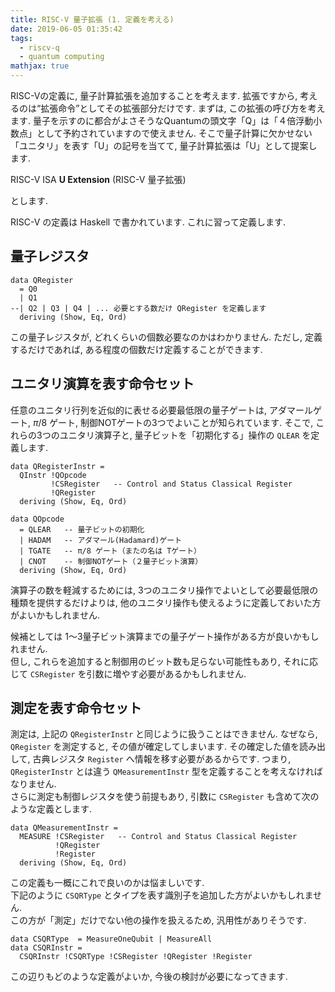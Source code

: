 ```yaml
---
title: RISC-V 量子拡張 (1. 定義を考える) 
date: 2019-06-05 01:35:42
tags: 
  - riscv-q
  - quantum computing
mathjax: true
---
```


<!-- md about-riscv-q.md -->

RISC-Vの定義に, 量子計算拡張を追加することを考えます. 
拡張ですから, 考えるのは“拡張命令”としてその拡張部分だけです. 
まずは, この拡張の呼び方を考えます. 量子を示すのに都合がよさそうなQuantumの頭文字「Q」は「４倍浮動小数点」として予約されていますので使えません. 
そこで量子計算に欠かせない「ユニタリ」を表す「U」の記号を当てて, 量子計算拡張は「U」として提案します. 


RISC-V ISA **U Extension** (RISC-V 量子拡張) 

とします. 


RISC-V の定義は Haskell で書かれています. これに習って定義します.  

## 量子レジスタ

```
data QRegister
  = Q0
  | Q1
--| Q2 | Q3 | Q4 | ... 必要とする数だけ QRegister を定義します
  deriving (Show, Eq, Ord)
```

この量子レジスタが, どれくらいの個数必要なのかはわかりません. 
ただし, 定義するだけであれば, ある程度の個数だけ定義することができます. 


## ユニタリ演算を表す命令セット

任意のユニタリ行列を近似的に表せる必要最低限の量子ゲートは, アダマールゲート, $\pi/8$ ゲート, 制御NOTゲートの3つでよいことが知られています. 
そこで, これらの3つのユニタリ演算子と, 量子ビットを「初期化する」操作の `QLEAR` を定義します.  

```
data QRegisterInstr =
  QInstr !QOpcode
         !CSRegister   -- Control and Status Classical Register
         !QRegister
  deriving (Show, Eq, Ord)

data QOpcode
  = QLEAR   -- 量子ビットの初期化
  | HADAM   -- アダマール(Hadamard)ゲート
  | TGATE   -- π/8 ゲート（またの名は Tゲート）
  | CNOT    -- 制御NOTゲート（２量子ビット演算）
  deriving (Show, Eq, Ord)
```

演算子の数を軽減するためには, 3つのユニタリ操作でよいとして必要最低限の種類を提供するだけよりは, 
他のユニタリ操作も使えるように定義しておいた方がよいかもしれません.  

候補としては 1〜3量子ビット演算までの量子ゲート操作がある方が良いかもしれません.  
但し, これらを追加すると制御用のビット数も足らない可能性もあり, それに応じて `CSRegister` を引数に増やす必要があるかもしれません. 

## 測定を表す命令セット

測定は, 上記の `QRegisterInstr` と同じように扱うことはできません. 
なぜなら, `QRegister` を測定すると, その値が確定してしまいます. 
その確定した値を読み出して, 古典レジスタ `Register` へ情報を移す必要があるからです. 
つまり, `QRegisterInstr` とは違う `QMeasurementInstr` 型を定義することを考えなければなりません.  
さらに測定も制御レジスタを使う前提もあり, 引数に `CSRegister` も含めて次のような定義とします. 

```
data QMeasurementInstr =
  MEASURE !CSRegister   -- Control and Status Classical Register
          !QRegister
          !Register
  deriving (Show, Eq, Ord)
```

この定義も一概にこれで良いのかは悩ましいです.  
下記のように `CSQRType` とタイプを表す識別子を追加した方がよいかもしれません.  
この方が「測定」だけでない他の操作を扱えるため, 汎用性がありそうです.  

```
data CSQRType  = MeasureOneQubit | MeasureAll
data CSQRInstr =
  CSQRInstr !CSQRType !CSRegister !QRegister !Register
```

この辺りもどのような定義がよいか, 今後の検討が必要になってきます.  

